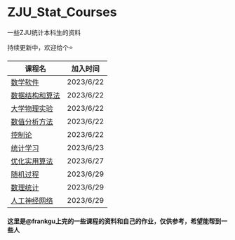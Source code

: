 # ZJU_Stat_Courses
一些ZJU统计本科生的资料

持续更新中，欢迎给个⭐


| 课程名 | 加入时间 |
| ------ | -------- |
|   [数学软件](https://github.com/ZJU-FrankGu/MathSoft-ZJU)     |    2023/6/22          |
|  [数据结构和算法](https://frankgu.top/MKDocs/%E5%A4%8D%E6%9D%82%E5%BA%A6/)      |        2023/6/22   |
| [大学物理实验](https://github.com/ZJU-FrankGu/ZJU_Stat_Courses/tree/main/%E5%A4%A7%E5%AD%A6%E7%89%A9%E7%90%86%E5%AE%9E%E9%AA%8C) |      2023/6/22         |
| [数值分析方法](https://github.com/ZJU-FrankGu/ZJU_Stat_Courses/tree/main/%E6%95%B0%E5%80%BC%E5%88%86%E6%9E%90%E6%96%B9%E6%B3%95) | 2023/6/22 |
| [控制论](https://github.com/ZJU-FrankGu/ZJU_Stat_Courses/tree/main/%E6%8E%A7%E5%88%B6%E8%AE%BA) | 2023/6/22 |
| [统计学习](https://github.com/ZJU-FrankGu/ZJU_Stat_Courses/tree/main/%E7%BB%9F%E8%AE%A1%E5%AD%A6%E4%B9%A0) | 2023/6/23 |
| [优化实用算法](https://github.com/ZJU-FrankGu/ZJU_Stat_Courses/tree/main/%E4%BC%98%E5%8C%96%E5%AE%9E%E7%94%A8%E7%AE%97%E6%B3%95) | 2023/6/27 |
| [随机过程](https://github.com/ZJU-FrankGu/ZJU_Stat_Courses/tree/main/%E9%9A%8F%E6%9C%BA%E8%BF%87%E7%A8%8B) | 2023/6/29 |
| [数理统计](https://github.com/ZJU-FrankGu/ZJU_Stat_Courses/tree/main/%E6%95%B0%E7%90%86%E7%BB%9F%E8%AE%A1) | 2023/6/29 |
| [人工神经网络](https://github.com/ZJU-FrankGu/ZJU_Stat_Courses/tree/main/%E4%BA%BA%E5%B7%A5%E7%A5%9E%E7%BB%8F%E7%BD%91%E7%BB%9C) | 2023/6/29 |

#### 这里是@frankgu上完的一些课程的资料和自己的作业，仅供参考，希望能帮到一些人

